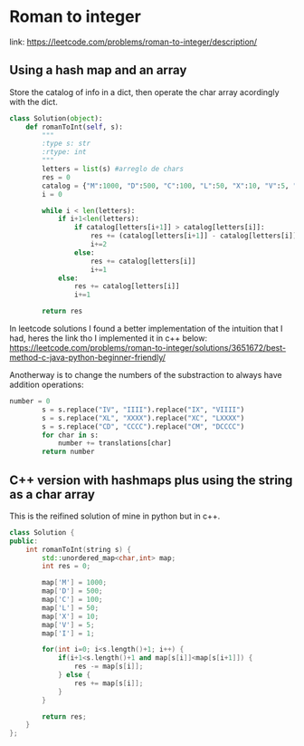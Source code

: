 # Roman to integer
link: https://leetcode.com/problems/roman-to-integer/description/

## Using a hash map and an array
Store the catalog of info in a dict, then operate the char array acordingly with the dict.

```Python
class Solution(object):
    def romanToInt(self, s):
        """
        :type s: str
        :rtype: int
        """
        letters = list(s) #arreglo de chars
        res = 0
        catalog = {"M":1000, "D":500, "C":100, "L":50, "X":10, "V":5, "I":1}
        i = 0

        while i < len(letters):
            if i+1<len(letters):
                if catalog[letters[i+1]] > catalog[letters[i]]:
                    res += (catalog[letters[i+1]] - catalog[letters[i]])
                    i+=2
                else:
                    res += catalog[letters[i]]
                    i+=1
            else:
                res += catalog[letters[i]]
                i+=1

        return res
```
In leetcode solutions I found a better implementation of the intuition that I had, heres the link tho I implemented it in c++ below: https://leetcode.com/problems/roman-to-integer/solutions/3651672/best-method-c-java-python-beginner-friendly/

Anotherway is to change the numbers of the substraction to always have addition operations:

```Python
number = 0
        s = s.replace("IV", "IIII").replace("IX", "VIIII")
        s = s.replace("XL", "XXXX").replace("XC", "LXXXX")
        s = s.replace("CD", "CCCC").replace("CM", "DCCCC")
        for char in s:
            number += translations[char]
        return number
```

## C++ version with hashmaps plus using the string as a char array
This is the reifined solution of mine in python but in c++.

```c++
class Solution {
public:
    int romanToInt(string s) {
        std::unordered_map<char,int> map;
        int res = 0;

        map['M'] = 1000;
        map['D'] = 500;
        map['C'] = 100;
        map['L'] = 50;
        map['X'] = 10;
        map['V'] = 5;
        map['I'] = 1;

        for(int i=0; i<s.length()+1; i++) {
            if(i+1<s.length()+1 and map[s[i]]<map[s[i+1]]) {
                res -= map[s[i]];
            } else {
                res += map[s[i]];
            }
        }

        return res;
    }
};
```
